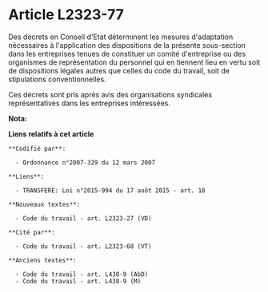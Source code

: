 # Article L2323-77

Des décrets en Conseil d'Etat déterminent les mesures d'adaptation nécessaires à l'application des dispositions de la
présente sous-section dans les entreprises tenues de constituer un comité d'entreprise ou des organismes de représentation du
personnel qui en tiennent lieu en vertu soit de dispositions légales autres que celles du code du travail, soit de
stipulations conventionnelles.

Ces décrets sont pris après avis des organisations syndicales représentatives dans les entreprises intéressées.

**Nota:**



**Liens relatifs à cet article**

	**Codifié par**:

	  - Ordonnance n°2007-329 du 12 mars 2007

	**Liens**:

	  - TRANSFERE: Loi n°2015-994 du 17 août 2015 - art. 18

	**Nouveaux textes**:

	  - Code du travail - art. L2323-27 (VD)

	**Cité par**:

	  - Code du travail - art. L2323-68 (VT)

	**Anciens textes**:

	  - Code du travail - art. L438-9 (AbD)
	  - Code du travail - art. L438-9 (M)
